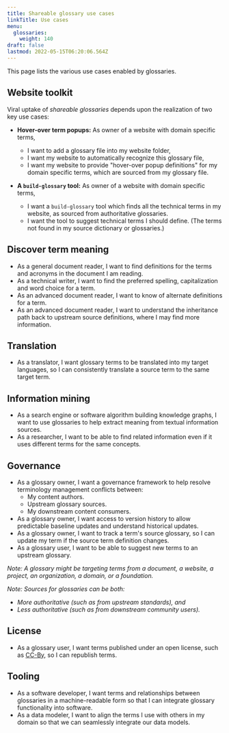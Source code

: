 ```yaml
---
title: Shareable glossary use cases
linkTitle: Use cases
menu:
  glossaries:
    weight: 140
draft: false
lastmod: 2022-05-15T06:20:06.564Z
---
```


This page lists the various use cases enabled by glossaries.

## Website toolkit

Viral uptake of _shareable glossaries_ depends upon the realization of two key use cases:

* **Hover-over term popups:** As owner of a website with domain specific terms,
    * I want to add a glossary file into my website folder,
    * I want my website to automatically recognize this glossary file,
    * I want my website to provide "hover-over popup definitions" for my domain specific terms, which are sourced from my glossary file.

* **A ```build-glossary``` tool:** As owner of a website with domain specific terms,
    * I want a ```build-glossary``` tool which finds all the technical terms in my website, as sourced from authoritative glossaries.
    * I want the tool to suggest technical terms I should define. (The terms not found in my source dictionary or glossaries.)

## Discover term meaning

* As a general document reader, I want to find definitions for the terms and acronyms in the document I am reading.
* As a technical writer, I want to find the preferred spelling, capitalization and word choice for a term.
* As an advanced document reader, I want to know of alternate definitions for a term.
* As an advanced document reader, I want to understand the inheritance path back to upstream source definitions, where I may find more information.

## Translation

* As a translator, I want glossary terms to be translated into my target languages, so I can consistently translate a source term to the same target term.

## Information mining

* As a search engine or software algorithm building knowledge graphs, I want to use glossaries to help extract meaning from textual information sources.
* As a researcher, I want to be able to find related information even if it uses different terms for the same concepts.

## Governance

* As a glossary owner, I want a governance framework to help resolve terminology management conflicts between:
   * My content authors.
   * Upstream glossary sources.
   * My downstream content consumers.
* As a glossary owner, I want access to version history to allow predictable baseline updates and understand historical updates.
* As a glossary owner, I want to track a term's source glossary, so I can update my term if the source term definition changes.
* As a glossary user, I want to be able to suggest new terms to an upstream glossary.

_Note: A glossary might be targeting terms from a document, a website, a project, an organization, a domain, or a foundation._

_Note: Sources for glossaries can be both:_

* _More authoritative (such as from upstream standards), and_
* _Less authoritative (such as from downstream community users)._

## License

* As a glossary user, I want terms published under an open license, such as [CC-By](https://creativecommons.org/licenses/by/4.0/), so I can republish terms. 

## Tooling

* As a software developer, I want terms and relationships between glossaries in a machine-readable form so that I can integrate glossary functionality into software.
* As a data modeler, I want to align the terms I use with others in my domain so that we can seamlessly integrate our data models.
